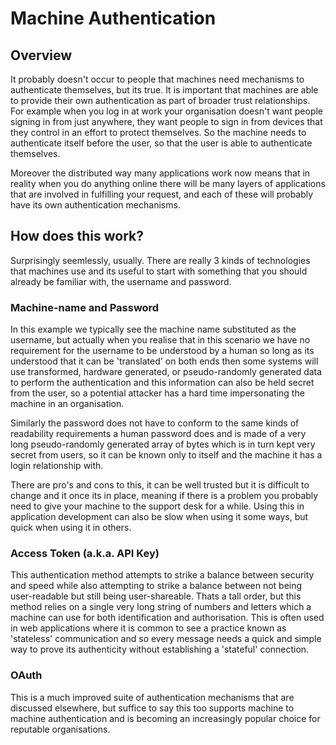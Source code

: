# Machine Authentication

## Overview

It probably doesn't occur to people that machines need mechanisms to authenticate themselves, but its true. It is important that machines are able to provide their own authentication as part of broader trust relationships. For example when you log in at work your organisation doesn't want people signing in from just anywhere, they want people to sign in from devices that they control in an effort to protect themselves. So the machine needs to authenticate itself before the user, so that the user is able to authenticate themselves.

Moreover the distributed way many applications work now means that in reality when you do anything online there will be many layers of applications that are involved in fulfilling your request, and each of these will probably have its own authentication mechanisms.

## How does this work?

Surprisingly seemlessly, usually. There are really 3 kinds of technologies that machines use and its useful to start with something that you should already be familiar with, the username and password.

### Machine-name and Password

In this example we typically see the machine name substituted as the username, but actually when you realise that in this scenario we have no requirement for the username to be understood by a human so long as its understood that it can be 'translated' on both ends then some systems will use transformed, hardware generated, or pseudo-randomly generated data to perform the authentication and this information can also be held secret from the user, so a potential attacker has a hard time impersonating the machine in an organisation.

Similarly the password does not have to conform to the same kinds of readability requirements a human password does and is made of a very long pseudo-randomly generated array of bytes which is in turn kept very secret from users, so it can be known only to itself and the machine it has a login relationship with.

There are pro's and cons to this, it can be well trusted but it is difficult to change and it once its in place, meaning if there is a problem you probably need to give your machine to the support desk for a while. Using this in application development can also be slow when using it some ways, but quick when using it in others.

### Access Token (a.k.a. API Key)

This authentication method attempts to strike a balance between security and speed while also attempting to strike a balance between not being user-readable but still being user-shareable. Thats a tall order, but this method relies on a single very long string of numbers and letters which a machine can use for both  identification and authorisation. This is often used in web applications where it is common to see a practice known as 'stateless' communication and so every message needs a quick and simple way to prove its authenticity without establishing a 'stateful' connection.

### OAuth

This is a much improved suite of authentication mechanisms that are discussed elsewhere, but suffice to say this too supports machine to machine authentication and is becoming an increasingly popular choice for reputable organisations.
